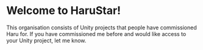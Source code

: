 # Welcome to HaruStar!
This organisation consists of Unity projects that people have commissioned Haru for. If you have commissioned me before and would like access to your Unity project, let me know.
